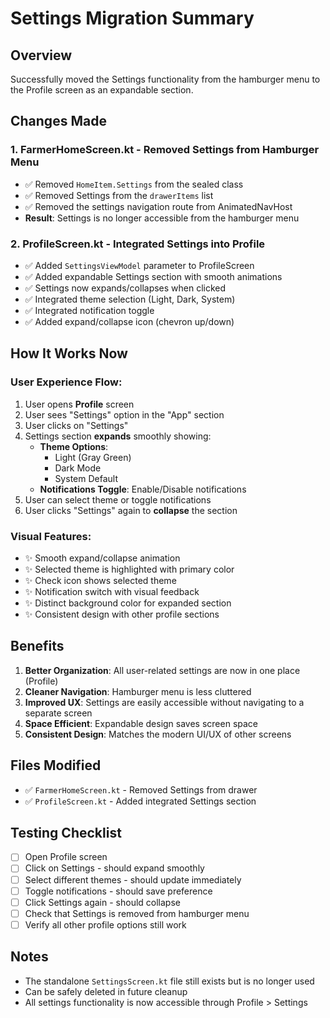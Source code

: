 # Settings Migration Summary

## Overview
Successfully moved the Settings functionality from the hamburger menu to the Profile screen as an expandable section.

## Changes Made

### 1. **FarmerHomeScreen.kt** - Removed Settings from Hamburger Menu
- ✅ Removed `HomeItem.Settings` from the sealed class
- ✅ Removed Settings from the `drawerItems` list
- ✅ Removed the settings navigation route from AnimatedNavHost
- **Result**: Settings is no longer accessible from the hamburger menu

### 2. **ProfileScreen.kt** - Integrated Settings into Profile
- ✅ Added `SettingsViewModel` parameter to ProfileScreen
- ✅ Added expandable Settings section with smooth animations
- ✅ Settings now expands/collapses when clicked
- ✅ Integrated theme selection (Light, Dark, System)
- ✅ Integrated notification toggle
- ✅ Added expand/collapse icon (chevron up/down)

## How It Works Now

### User Experience Flow:
1. User opens **Profile** screen
2. User sees "Settings" option in the "App" section
3. User clicks on "Settings"
4. Settings section **expands** smoothly showing:
   - **Theme Options**:
     - Light (Gray Green)
     - Dark Mode
     - System Default
   - **Notifications Toggle**: Enable/Disable notifications
5. User can select theme or toggle notifications
6. User clicks "Settings" again to **collapse** the section

### Visual Features:
- ✨ Smooth expand/collapse animation
- ✨ Selected theme is highlighted with primary color
- ✨ Check icon shows selected theme
- ✨ Notification switch with visual feedback
- ✨ Distinct background color for expanded section
- ✨ Consistent design with other profile sections

## Benefits

1. **Better Organization**: All user-related settings are now in one place (Profile)
2. **Cleaner Navigation**: Hamburger menu is less cluttered
3. **Improved UX**: Settings are easily accessible without navigating to a separate screen
4. **Space Efficient**: Expandable design saves screen space
5. **Consistent Design**: Matches the modern UI/UX of other screens

## Files Modified
- ✅ `FarmerHomeScreen.kt` - Removed Settings from drawer
- ✅ `ProfileScreen.kt` - Added integrated Settings section

## Testing Checklist
- [ ] Open Profile screen
- [ ] Click on Settings - should expand smoothly
- [ ] Select different themes - should update immediately
- [ ] Toggle notifications - should save preference
- [ ] Click Settings again - should collapse
- [ ] Check that Settings is removed from hamburger menu
- [ ] Verify all other profile options still work

## Notes
- The standalone `SettingsScreen.kt` file still exists but is no longer used
- Can be safely deleted in future cleanup
- All settings functionality is now accessible through Profile > Settings

